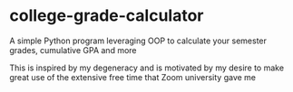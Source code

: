 # college-grade-calculator
A simple Python program leveraging OOP to calculate your semester grades, cumulative GPA and more

This is inspired by my degeneracy and is motivated by my desire to make great use of the extensive free time that Zoom university gave me

